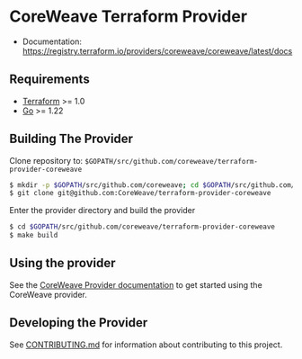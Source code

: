 CoreWeave Terraform Provider
==================

- Documentation: https://registry.terraform.io/providers/coreweave/coreweave/latest/docs

Requirements
------------

- [Terraform](https://developer.hashicorp.com/terraform/downloads) >= 1.0
- [Go](https://golang.org/doc/install) >= 1.22

Building The Provider
---------------------

Clone repository to: `$GOPATH/src/github.com/coreweave/terraform-provider-coreweave`

```sh
$ mkdir -p $GOPATH/src/github.com/coreweave; cd $GOPATH/src/github.com/coreweave
$ git clone git@github.com:CoreWeave/terraform-provider-coreweave
```

Enter the provider directory and build the provider

```sh
$ cd $GOPATH/src/github.com/coreweave/terraform-provider-coreweave
$ make build
```

Using the provider
----------------------

See the [CoreWeave Provider documentation](https://registry.terraform.io/providers/coreweave/coreweave/latest/docs) to get started using the CoreWeave provider.

Developing the Provider
---------------------------

See [CONTRIBUTING.md](./CONTRIBUTING.md) for information about contributing to this project.
